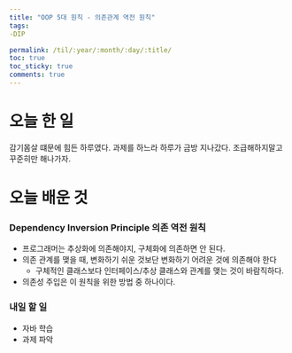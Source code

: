 ```yaml
---
title: "OOP 5대 원칙 - 의존관계 역전 원칙"
tags:
-DIP

permalink: /til/:year/:month/:day/:title/
toc: true
toc_sticky: true
comments: true
---
```


# 오늘 한 일
감기몸살 떄문에 힘든 하루였다. 과제를 하느라 하루가 금방 지나갔다. 조급해하지말고 꾸준히만 해나가자.

# 오늘 배운 것

### Dependency Inversion Principle 의존 역전 원칙
- 프로그래머는 추상화에 의존해야지, 구체화에 의존하면 안 된다.
- 의존 관계를 맺을 때, 변화하기 쉬운 것보단 변화하기 어려운 것에 의존해야 한다
  - 구체적인 클래스보다 인터페이스/추상 클래스와 관계를 맺는 것이 바람직하다.
- 의존성 주입은 이 원칙을 위한 방법 중 하나이다.

### 내일 할 일
- 자바 학습
- 과제 파악
